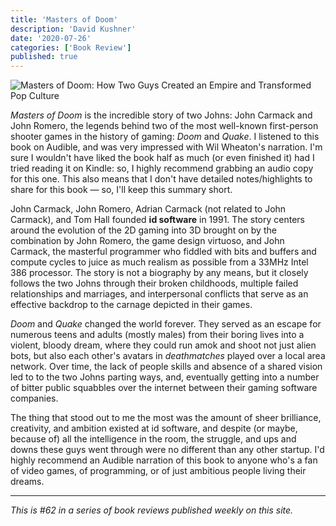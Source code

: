 ```yaml
---
title: 'Masters of Doom'
description: 'David Kushner'
date: '2020-07-26'
categories: ['Book Review']
published: true
---
```


![Masters of Doom: How Two Guys Created an Empire and Transformed Pop Culture](/assets/blog/masters-of-doom/masters-of-doom.jpg)

_Masters of Doom_ is the incredible story of two Johns: John Carmack and John Romero, the legends behind two of the most well-known first-person shooter games in the history of gaming: _Doom_ and _Quake_. I listened to this book on Audible, and was very impressed with Wil Wheaton's narration. I'm sure I wouldn't have liked the book half as much (or even finished it) had I tried reading it on Kindle: so, I highly recommend grabbing an audio copy for this one. This also means that I don't have detailed notes/highlights to share for this book — so, I'll keep this summary short.

John Carmack, John Romero, Adrian Carmack (not related to John Carmack), and Tom Hall founded **id software** in 1991. The story centers around the evolution of the 2D gaming into 3D brought on by the combination by John Romero, the game design virtuoso, and John Carmack, the masterful programmer who fiddled with bits and buffers and compute cycles to juice as much realism as possible from a 33MHz Intel 386 processor. The story is not a biography by any means, but it closely follows the two Johns through their broken childhoods, multiple failed relationships and marriages, and interpersonal conflicts that serve as an effective backdrop to the carnage depicted in their games.

_Doom_ and _Quake_ changed the world forever. They served as an escape for numerous teens and adults (mostly males) from their boring lives into a violent, bloody dream, where they could run amok and shoot not just alien bots, but also each other's avatars in _deathmatches_ played over a local area network. Over time, the lack of people skills and absence of a shared vision led to to the two Johns parting ways, and, eventually getting into a number of bitter public squabbles over the internet between their gaming software companies.

The thing that stood out to me the most was the amount of sheer brilliance, creativity, and ambition existed at id software, and despite (or maybe, because of) all the intelligence in the room, the struggle, and ups and downs these guys went through were no different than any other startup. I'd highly recommend an Audible narration of this book to anyone who's a fan of video games, of programming, or of just ambitious people living their dreams.

---

_This is #62 in a series of book reviews published weekly on this site._
